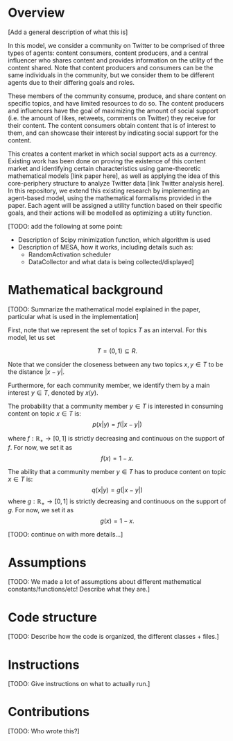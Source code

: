 # Overview

[Add a general description of what this is]

In this model, we consider a community on Twitter to be comprised of three types of agents: content consumers, content producers, and a central influencer who shares content and provides information on the utility of the content shared. Note that content producers and consumers can be the same individuals in the community, but we consider them to be different agents due to their differing goals and roles.

These members of the community consume, produce, and share content on specific topics, and have limited resources to do so. The content producers and influencers have the goal of maximizing the amount of social support (i.e. the amount of likes, retweets, comments on Twitter) they receive for their content. The content consumers obtain content that is of interest to them, and can showcase their interest by indicating social support for the content.

This creates a content market in which social support acts as a currency. Existing work has been done on proving the existence of this content market and identifying certain characteristics using game-theoretic mathematical models [link paper here], as well as applying the idea of this core-periphery structure to analyze Twitter data [link Twitter analysis here]. In this repository, we extend this existing research by implementing an agent-based model, using the mathematical formalisms provided in the paper. Each agent will be assigned a utility function based on their specific goals, and their actions will be modelled as optimizing a utility function.

[TODO: add the following at some point:

- Description of Scipy minimization function, which algorithm is used
- Description of MESA, how it works, including details such as:
    - RandomActivation scheduler
    - DataCollector and what data is being collected/displayed]

# Mathematical background

[TODO: Summarize the mathematical model explained in the paper, particular what is used in the implementation]

First, note that we represent the set of topics $T$ as an interval. For this model, let us set

$$T = (0, 1) \subseteq R.$$

Note that we consider the closeness between any two topics $x, y \in T$ to be the distance $|x-y|$.

Furthermore, for each community member, we identify them by a main interest $y \in T$, denoted by $x(y)$.

The probability that a community member $y \in T$ is interested in consuming content on topic $x \in T$ is:
$$p(x|y) = f(|x-y|)$$

where $f : \mathbb{R}_+ \to [0,1]$ is strictly decreasing and continuous on the support of $f$. For now, we set it as
$$f(x) = 1-x.$$

The ability that a community member $y \in T$ has to produce content on topic $x \in T$ is:
$$q(x|y) = g(|x-y|)$$
where $g : \mathbb{R}_+ \to [0,1]$ is strictly decreasing and continuous on the support of $g$. For now, we set it as
$$g(x) = 1-x.$$

[TODO: continue on with more details...]

# Assumptions

[TODO: We made a lot of assumptions about different mathematical constants/functions/etc! 
Describe what they are.]

# Code structure

[TODO: Describe how the code is organized, the different classes + files.]

# Instructions

[TODO: Give instructions on what to actually run.]

# Contributions

[TODO: Who wrote this?]